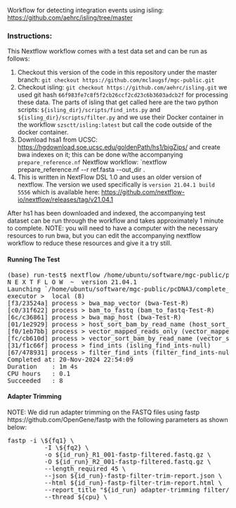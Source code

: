 Workflow for detecting integration events using isling: https://github.com/aehrc/isling/tree/master

<h3>Instructions:</h3>
This Nextflow workflow comes with a test data set and can be run as follows:

1. Checkout this version of the code in this repository under the master branch: `git checkout https://github.com/mclaugsf/mgc-public.git`
2. Checkout isling: `git checkout https://github.com/aehrc/isling.git` we used git hash `66f983fe7c8f5f2cb26ccf2cd23c6b3603adcb2f` for processing these data.  The parts of isling that get called here are the two python scripts: `${isling_dir}/scripts/find_ints.py` and `${isling_dir}/scripts/filter.py` and we use their Docker container in the workflow `szsctt/isling:latest` but call the code outside of the docker container.
3. Download hsa1 from UCSC: https://hgdownload.soe.ucsc.edu/goldenPath/hs1/bigZips/ and create bwa indexes on it; this can be done w/the accompanying `prepare_reference.nf` Nextflow workflow: `nextflow prepare_reference.nf --r ref.fasta --out_dir .
4. This is written in NextFlow DSL 1.0 and uses an older version of nextflow.  The version we used specifically is `version 21.04.1 build 5556` which is available here: https://github.com/nextflow-io/nextflow/releases/tag/v21.04.1

After hs1 has been downloaded and indexed, the accompanying test dataset can be run through the workflow and takes approximately 1 minute to complete.  NOTE: you will need to have a computer with the necessary resources to run bwa, but you can edit the accompanying nextflow workflow to reduce these resources and give it a try still.

<h4>Running The Test</h4>
<pre>
(base) run-test$ nextflow /home/ubuntu/software/mgc-public/pcDNA3/complete_isling_workflow.nf --vector_ref vector-fasta/pCMV-Spike-sequence-7286-bps.fasta --host_ref ref/hs1.fa --fq '../Test-R{1,2}*.fastq.gz' --isling_dir /path/to/isling/git/checkout/
N E X T F L O W  ~  version 21.04.1
Launching `/home/ubuntu/software/mgc-public/pcDNA3/complete_isling_workflow.nf` [prickly_mendel] - revision: 9bd2329b56
executor >  local (8)
[f3/23524a] process > bwa_map_vector (bwa-Test-R)                                      [100%] 1 of 1 ✔
[c0/31f622] process > bam_to_fastq (bam_to_fastq-Test-R)                               [100%] 1 of 1 ✔
[6c/c36861] process > bwa_map_host (bwa-Test-R)                                        [100%] 1 of 1 ✔
[01/1e2929] process > host_sort_bam_by_read_name (host_sort_bam_by_read_name-null)     [100%] 1 of 1 ✔
[f0/1eb7bb] process > vector_mapped_reads_only (vector_mapped_reads_only-null)         [100%] 1 of 1 ✔
[fc/cb610d] process > vector_sort_bam_by_read_name (vector_sort_bam_by_read_name-null) [100%] 1 of 1 ✔
[31/f1c66f] process > find_ints (isling_find_ints-null)                                [100%] 1 of 1 ✔
[67/478931] process > filter_find_ints (filter_find_ints-null)                         [100%] 1 of 1 ✔
Completed at: 20-Nov-2024 22:54:09
Duration    : 1m 4s
CPU hours   : 0.1
Succeeded   : 8
</pre>
<h4>Adapter Trimming</h4>
NOTE: We did run adapter trimming on the FASTQ files using fastp https://github.com/OpenGene/fastp with the following parameters as shown below:
<pre>
fastp -i \${fq1} \
		  -I \${fq2} \
		  -o ${id_run}_R1_001-fastp-filtered.fastq.gz \
		  -O ${id_run}_R2_001-fastp-filtered.fastq.gz \
		  --length_required 45 \
		  --json ${id_run}-fastp-filter-trim-report.json \
		  --html ${id_run}-fastp-filter-trim-report.html \
		  --report_title "${id_run} adapter-trimming filter/trim report" \
		  --thread ${cpu} \
</pre>
